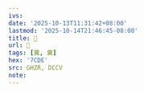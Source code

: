 ```yaml
---
ivs:
date: '2025-10-13T11:31:42+08:00'
lastmod: '2025-10-14T21:46:45-08:00'
title: 󰪖
url: 󰪖
tags: [糞, 糞]
hex: '7CDE'
src: GHZR, DCCV
note:
---
```

